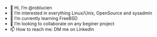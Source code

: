 - 👋 Hi, I’m @roblucien
- 👀 I’m interested in everything Linux/Unix, OpenSource and sysadmin
- 🌱 I’m currently learning FreeBSD
- 💞️ I’m looking to collaborate on any beginer project
- 📫 How to reach me: DM me on LinkedIn

<!---
roblucien/roblucien is a ✨ special ✨ repository because its `README.md` (this file) appears on your GitHub profile.
You can click the Preview link to take a look at your changes.
--->
